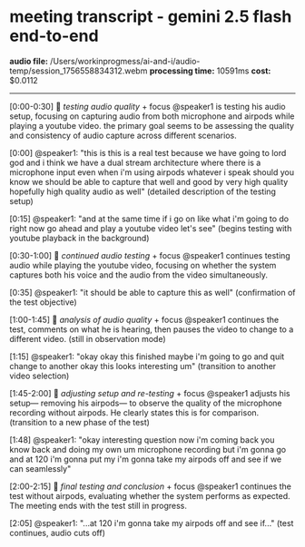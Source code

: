 # meeting transcript - gemini 2.5 flash end-to-end

**audio file:** /Users/workinprogmess/ai-and-i/audio-temp/session_1756558834312.webm
**processing time:** 10591ms
**cost:** $0.0112

---

[0:00-0:30]  🔵 _testing audio quality_ + focus
@speaker1 is testing his audio setup, focusing on capturing audio from both microphone and airpods while playing a youtube video. the primary goal seems to be assessing the quality and consistency of audio capture across different scenarios.

[0:00] @speaker1: "this is this is a real test because we have going to lord god and i think we have a dual stream architecture where there is a microphone input even when i'm using airpods whatever i speak should you know we should be able to capture that well and good by very high quality hopefully high quality audio as well"
(detailed description of the testing setup)

[0:15] @speaker1: "and at the same time if i go on like what i'm going to do right now go ahead and play a youtube video let's see" 
(begins testing with youtube playback in the background)


[0:30-1:00] 🔵 _continued audio testing_ + focus
@speaker1 continues testing audio while playing the youtube video, focusing on whether the system captures both his voice and the audio from the video simultaneously.

[0:35] @speaker1: "it should be able to capture this as well"
(confirmation of the test objective)


[1:00-1:45] 🔵 _analysis of audio quality_ + focus
@speaker1 continues the test, comments on what he is hearing, then pauses the video to change to a different video. 
(still in observation mode)

[1:15] @speaker1: "okay okay this finished maybe i'm going to go and quit change to another okay this looks interesting um"
(transition to another video selection)


[1:45-2:00] 🔵 _adjusting setup and re-testing_ + focus
@speaker1 adjusts his setup— removing his airpods—  to observe the quality of the microphone recording without airpods. He clearly states this is for comparison.
(transition to a new phase of the test)

[1:48] @speaker1: "okay interesting question now i'm coming back you know back and doing my own um microphone recording but i'm gonna go and at 120 i'm gonna put my i'm gonna take my airpods off and see if we can seamlessly"


[2:00-2:15] 🔵 _final testing and conclusion_ + focus
@speaker1 continues the test without airpods, evaluating whether the system performs as expected. The meeting ends with the test still in progress.

[2:05] @speaker1:  "...at 120 i'm gonna take my airpods off and see if..." (test continues, audio cuts off)